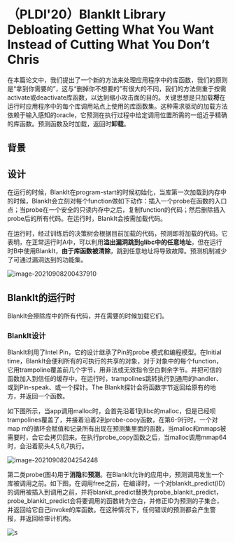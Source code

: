 # （PLDI'20）BlankIt Library Debloating Getting What You Want Instead of Cutting What You Don’t Chris

在本篇论文中，我们提出了一个新的方法来处理应用程序中的库函数，我们的原则是“拿到你需要的”，这与“删掉你不想要的”有很大的不同，我们的方法侧重于按需activate或deactivate库函数，以达到缩小攻击面的目的。关键思想是只加载**将**在运行时应用程序中的每个库调用站点上使用的库函数集。这种需求驱动的加载方法依赖于输入感知的oracle，它预测在执行过程中给定调用位置所需的一组近乎精确的库函数。预测函数及时加载，返回时**卸载**。

## 背景

## 设计

在运行的时候，BlankIt在program-start的时候初始化，当库第一次加载到内存中的时候，BlankIt会立刻对每个function做如下动作：插入一个probe在函数的入口点；当probe在一个安全的只读内存中之后，复制function的代码；然后删除插入probe后的所有代码。在运行时，BlankIt会按需加载代码。

在运行时，经过训练后的决策树会根据目前加载的代码，预测即将加载的代码。它表明，在正常运行时A中，可以利用**溢出漏洞跳到glibc中的任意地址**，但在运行时B中使用BlankIt，**由于库函数被清除**，跳到任意地址将导致故障。预测机制减少了可通过漏洞达到的功能集。

![image-20210908200437910](C:\Users\wwy\AppData\Roaming\Typora\typora-user-images\image-20210908200437910.png)

## BlankIt的运行时

BlankIt会擦除库中的所有代码，并在需要的时候加载它们。

### BlankIt设计

BlankIt利用了Intel Pin，它的设计继承了Pin的probe 模式和编程模型。在Initial time，BlankIt会便利所有的可执行的共享的对象，对于对象中的每个function，它用trampoline覆盖前几个字节，用非法或无效指令空白剩余字节。并把可信的函数加入到信任的缓存中。在运行时，trampolines跳转执行到通用的handler、或到Pin-speak、或一个探针。The BlankIt探针会将函数字节返回给原有的地方，并返回一个函数。



如下图所示，当app调用malloc时，会首先沿着1到libc的malloc，但是已经呗trampolines覆盖了，并接着沿着2到probe-cooy函数，在第6-9行时，一个对map m的循环会赋值和记录所有出现在预测集里面的函数，当malloc和mmaps被需要时，会它会拷贝回来。在执行probe_copy函数之后，当malloc调用mmap64时，会沿着箭头4,5,6,7执行。

![image-20210908204254248](C:\Users\wwy\AppData\Roaming\Typora\typora-user-images\image-20210908204254248.png)



第二类probe(图4)用于**消隐**和**预测**。在BlankIt允许的应用中，预测调用发生一个库被调用之前。如下图，在调用free之前，在编译时，一个对blankIt_predict(ID)的调用被插入到调用之前，并将blankit_predict替换为probe_blankit_predict，probe_blankit_predict会将要调用的函数转为空白，并修正ID为预测的子集合，并返回给它自己invoke的库函数。在这种情况下，任何错误的预测都会产生警报，并返回给审计机构。

![s](C:\Users\wwy\AppData\Roaming\Typora\typora-user-images\image-20210908205650877.png)

